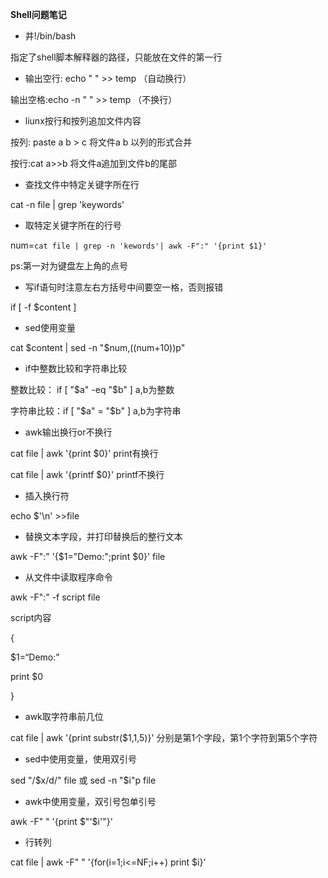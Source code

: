 **Shell问题笔记**

- 井!/bin/bash

指定了shell脚本解释器的路径，只能放在文件的第一行

- 输出空行: echo " " >> temp （自动换行）

输出空格:echo -n " " >> temp （不换行）

- liunx按行和按列追加文件内容

按列: paste a b > c 将文件a b 以列的形式合并

按行:cat a>>b 将文件a追加到文件b的尾部

- 查找文件中特定关键字所在行

cat -n file | grep 'keywords'

- 取特定关键字所在的行号

num=`cat file | grep -n 'kewords'| awk -F":" '{print $1}'`

ps:第一对为键盘左上角的点号

- 写if语句时注意左右方括号中间要空一格，否则报错

if [ -f $content ]

- sed使用变量

cat $content | sed -n "$num,$(($num+10))p"

- if中整数比较和字符串比较

整数比较： if [ "$a" -eq "$b" ] a,b为整数

字符串比较：if [ "$a" = "$b" ] a,b为字符串

- awk输出换行or不换行

cat file | awk '{print $0}' print有换行

cat file | awk '{printf $0}' printf不换行

- 插入换行符

echo $'\n' >>file

- 替换文本字段，并打印替换后的整行文本

awk -F":" '{$1="Demo:";print $0}' file

- 从文件中读取程序命令

awk -F":" -f script file

script内容

{

$1=“Demo:”

print $0

}

- awk取字符串前几位

cat file | awk '{print substr($1,1,5)}' 分别是第1个字段，第1个字符到第5个字符

- sed中使用变量，使用双引号

sed "/$x/d/" file 或 sed -n "$i"p file

- awk中使用变量，双引号包单引号

awk -F" " '{print $"'$i'"}'

- 行转列

cat file | awk -F" " '{for(i=1;i<=NF;i++) print $i}'